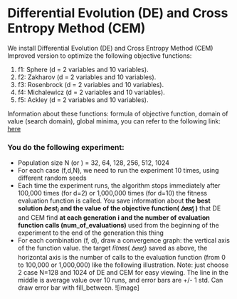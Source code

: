 # Differential Evolution (DE) and Cross Entropy Method (CEM)
We install Differential Evolution (DE) and Cross Entropy Method (CEM)
Improved version to optimize the following objective functions:
1. f1: Sphere (d = 2 variables and 10 variables).
2. f2: Zakharov (d = 2 variables and 10 variables).
3. f3: Rosenbrock (d = 2 variables and 10 variables).
4. f4: Michalewicz (d = 2 variables and 10 variables).
5. f5: Ackley (d = 2 variables and 10 variables).

Information about these functions: formula of objective function, domain of value (search domain), global minima, you can refer to the following link:
[here](https://www.sfu.ca/~ssurjano/optimization.html)

### You do the following experiment:
- Population size N (or ) = 32, 64, 128, 256, 512, 1024
- For each case (f,d,N), we need to run the experiment 10 times, using different random seeds
- Each time the experiment runs, the algorithm stops immediately after 100,000 times (for d=2)
or 1,000,000 times (for d=10) the fitness evaluation function is called.
You save information about **the best solution $best_i$ and the value of the objective function( $𝑏𝑒𝑠𝑡_{i}$ )**
that DE and CEM find **at each generation i and the number of evaluation function calls
(num_of_evaluations)** used from the beginning of the experiment to the end of the generation this thing
- For each combination (f, d), draw a convergence graph: the vertical axis of the function value.
the target 𝑓𝑖𝑡𝑛𝑒𝑠( $𝑏𝑒𝑠𝑡_i$) saved as above, the horizontal axis is the number of calls to the evaluation function (from 0 to
100,000 or 1,000,000) like the following illustration. Note: just choose 2
case N=128 and 1024 of DE and CEM for easy viewing. The line in the middle is
average value over 10 runs, and error bars are +/- 1 std. Can draw
error bar with fill_between.
![image]

